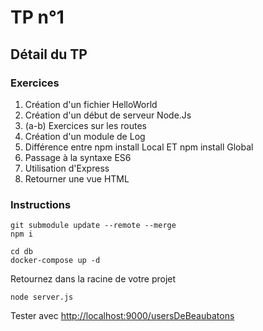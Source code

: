 # TP n°1
## Détail du TP
### Exercices
1. Création d'un fichier HelloWorld 
2. Création d'un début de serveur Node.Js
3. (a-b) Exercices sur les routes
4. Création d'un module de Log
5. Différence entre npm install Local ET npm install Global
6. Passage à la syntaxe ES6
7. Utilisation d'Express
8. Retourner une vue HTML

### Instructions

```
git submodule update --remote --merge
npm i
```

```docker
cd db
docker-compose up -d
```

Retournez dans la racine de votre projet
```
node server.js
```
Tester avec [http://localhost:9000/usersDeBeaubatons](http://localhost:9000/usersDeBeaubatons)